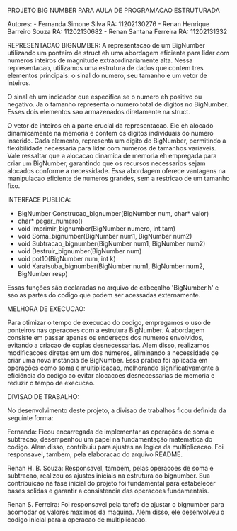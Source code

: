 PROJETO BIG NUMBER PARA AULA DE PROGRAMACAO ESTRUTURADA

Autores: - Fernanda Simone Silva            RA: 11202130276
         - Renan Henrique Barreiro Souza    RA: 11202130682
         - Renan Santana Ferreira           RA: 11202131332

REPRESENTACAO BIGNUMBER: A representacao de  um BigNumber utilizando um ponteiro de struct eh uma abordagem eficiente para lidar com numeros inteiros de magnitude extraordinariamente alta. Nessa representacao, utilizamos uma estrutura de dados que contem tres elementos principais: o sinal do numero, seu tamanho e um vetor de inteiros.

O sinal eh um indicador que especifica se o numero eh positivo ou negativo. Ja o tamanho representa o numero total de digitos no BigNumber. Esses dois elementos sao armazenados diretamente na struct.

O vetor de inteiros eh a parte crucial da representacao. Ele eh alocado dinamicamente na memoria e contem os digitos individuais do numero inserido. Cada elemento, representa um digito do BigNumber, permitindo a flexibilidade necessaria para lidar com numeros de tamanhos variaveis. Vale ressaltar que a alocacao dinamica de memoria eh empregada para criar um BigNumber, garantindo que os recursos necessarios sejam alocados conforme a necessidade. Essa abordagem oferece vantagens na manipulacao eficiente de numeros grandes, sem a restricao de um tamanho fixo.


INTERFACE PUBLICA: 

- BigNumber Construcao_bignumber(BigNumber num, char* valor)
- char* pegar_numero()
- void Imprimir_bignumber(BigNumber numero, int tam)
- void Soma_bignumber(BigNumber num1, BigNumber num2)
- void Subtracao_bignumber(BigNumber num1, BigNumber num2)
- void Destruir_bignumber(BigNumber num)
- void pot10(BigNumber num, int k)
- void Karatsuba_bignumber(BigNumber num1, BigNumber num2, BigNumber resp)

Essas funções são declaradas no arquivo de cabeçalho 'BigNumber.h' e sao as partes do codigo que podem ser acessadas externamente.

MELHORA DE EXECUCAO: 

Para otimizar o tempo de execucao do codigo, empregamos o uso de ponteiros nas operacoes com a estrutura BigNumber. A abordagem consiste em passar apenas os endereços dos numeros envolvidos, evitando a criacao de copias desnecessarias. Alem disso, realizamos modificacoes diretas em um dos números, eliminando a necessidade de criar uma nova instância de BigNumber. Essa prática foi aplicada em operações como soma e multiplicacao, melhorando significativamente a eficiência do codigo ao evitar alocacoes desnecessarias de memoria e reduzir o tempo de execucao.

DIVISAO DE TRABALHO:

No desenvolvimento deste projeto, a divisao de trabalhos ficou definida da seguinte forma:

Fernanda:
Ficou encarregada de implementar as operações de soma e subtracao, desempenhou um papel na fundamentação matematica do codigo. Alem disso, contribuiu para ajustes na logica da multiplicacao. Foi responsavel, tambem, pela elaboracao do arquivo README.

Renan H. B. Souza:
Responsavel, também, pelas operacoes de soma e subtracao, realizou os ajustes iniciais na estrutura do bignumber. Sua contribuicao na fase inicial do projeto foi fundamental para estabelecer bases solidas e garantir a consistencia das operacoes fundamentais.

Renan S. Ferreira:
Foi responsavel pela tarefa de ajustar o bignumber para acomodar os valores maximos da maquina. Além disso, ele desenvolveu o codigo inicial para a operacao de multiplicacao.




